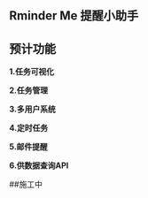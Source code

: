 ## Rminder Me 提醒小助手

## 预计功能

**1.任务可视化**

**2.任务管理**

**3.多用户系统**

**4.定时任务**

**5.邮件提醒**

**6.供数据查询API**

##施工中
